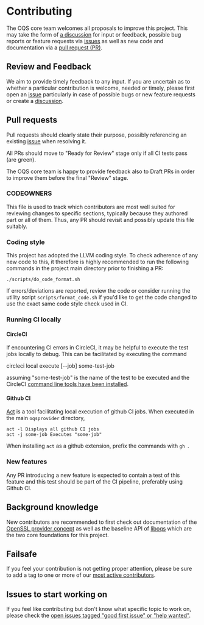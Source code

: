 # Contributing

The OQS core team welcomes all proposals to improve this project. This may take 
the form of [a discussion](https://github.com/open-quantum-safe/oqs-provider/discussions)
for input or feedback, possible bug reports or feature requests via [issues](https://github.com/open-quantum-safe/oqs-provider/issues)
as well as new code and documentation via a [pull request (PR)](https://github.com/open-quantum-safe/oqs-provider/pulls).

## Review and Feedback

We aim to provide timely feedback to any input. If you are uncertain as to whether
a particular contribution is welcome, needed or timely, please first open an [issue](https://github.com/open-quantum-safe/oqs-provider/issues)
particularly in case of possible bugs or new feature requests or create a
[discussion](https://github.com/open-quantum-safe/oqs-provider/discussions).

## Pull requests

Pull requests should clearly state their purpose, possibly referencing an existing
[issue](https://github.com/open-quantum-safe/oqs-provider/issues) when resolving it.

All PRs should move to "Ready for Review" stage only if all CI tests pass (are green).

The OQS core team is happy to provide feedback also to Draft PRs in order to improve
them before the final "Review" stage.

### CODEOWNERS

This file is used to track which contributors are most well suited for reviewing
changes to specific sections, typically because they authored part or all of them.
Thus, any PR should revisit and possibly update this file suitably.

### Coding style

This project has adopted the LLVM coding style.
To check adherence of any new code to this, it therefore is highly recommended to
run the following commands in the project main directory prior to finishing a PR:

    ./scripts/do_code_format.sh

If errors/deviations are reported, review the code or consider running the utility
script `scripts/format_code.sh` if you'd like to get the code changed to use the
exact same code style check used in CI.

### Running CI locally

#### CircleCI

If encountering CI errors in CircleCI, it may be helpful to execute the test jobs
locally to debug. This can be facilitated by executing the command

   circleci local execute [--job] some-test-job

assuming "some-test-job" is the name of the test to be executed and the CircleCI
[command line tools have been installed](https://circleci.com/docs/local-cli).

#### Github CI

[Act](https://github.com/nektos/act) is a tool facilitating local execution of
github CI jobs. When executed in the main `oqsprovider` directory, 

    act -l Displays all github CI jobs
    act -j some-job Executes "some-job"

When installing `act` as a github extension, prefix the commands with `gh `.

### New features

Any PR introducing a new feature is expected to contain a test of this feature
and this test should be part of the CI pipeline, preferably using Github CI.

## Background knowledge

New contributors are recommended to first check out documentation of the 
[OpenSSL provider concept](https://www.openssl.org/docs/man3.0/man7/provider.html)
as well as the baseline API of [liboqs](https://github.com/open-quantum-safe/liboqs)
which are the two core foundations for this project.

## Failsafe

If you feel your contribution is not getting proper attention, please be sure to
add a tag to one or more of our [most active contributors](https://github.com/open-quantum-safe/oqs-provider/graphs/contributors).

## Issues to start working on

If you feel like contributing but don't know what specific topic to work on,
please check the [open issues tagged "good first issue" or "help wanted"](https://github.com/open-quantum-safe/oqs-provider/issues).




